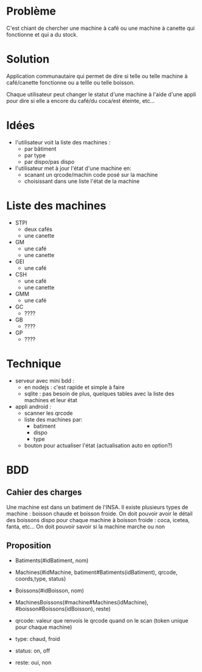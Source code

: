 # Problème
C'est chiant de chercher une machine à café ou une machine à canette qui fonctionne et qui a du stock.

# Solution
Application communautaire qui permet de dire si telle ou telle machine à café/canette fonctionne ou a tellle ou telle boisson.

Chaque utilisateur peut changer le statut d'une machine à l'aide d'une appli pour dire si elle a encore du café/du coca/est éteinte, etc...

# Idées
- l'utilisateur voit la liste des machines :
    - par bâtiment
    - par type
    - par dispo/pas dispo
- l'utilisateur met à jour l'état d'une machine en:
    - scanant un qrcode/machin code posé sur la machine
    - choisissant dans une liste l'état de la machine

# Liste des machines
- STPI
    - deux cafés
    - une canette
- GM
    - une café
    - une canette
- GEI
    - une café
- CSH
    - une café
    - une canette
- GMM
    - une café
- GC
    - ????
- GB
    - ????
- GP
    - ????

# Technique
- serveur avec mini bdd :
    - en nodejs : c'est rapide et simple à faire
    - sqlite : pas besoin de plus, quelques tables avec la liste des machines et leur état
- appli android :
    - scanner les qrcode
    - liste des machines par:
        - batiment
        - dispo
        - type
    - bouton pour actualiser l'état (actualisation auto en option?)

# BDD
## Cahier des charges
Une machine est dans un batiment de l'INSA. Il existe plusieurs types de machine : boisson chaude et boisson froide.
On doit pouvoir avoir le détail des boissons dispo pour chaque machine à boisson froide : coca, icetea, fanta, etc...
On doit pouvoir savoir si la machine marche ou non

## Proposition

- Batiments(#idBatiment, nom)
- Machines(#idMachine, batiment#Batiments(idBatiment), qrcode, coords,type, status)
- Boissons(#idBoisson, nom)
- MachinesBoissons(#machine#Machines(idMachine), #boisson#Boissons(idBoisson), reste)

- qrcode: valeur que renvois le qrcode quand on le scan (token unique pour chaque machine)
- type: chaud, froid
- status: on, off
- reste: oui, non
